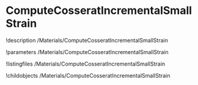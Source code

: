 <!-- MOOSE Documentation Stub: Remove this when content is added. -->

# ComputeCosseratIncrementalSmallStrain
!description /Materials/ComputeCosseratIncrementalSmallStrain

!parameters /Materials/ComputeCosseratIncrementalSmallStrain

!listingfiles /Materials/ComputeCosseratIncrementalSmallStrain

!childobjects /Materials/ComputeCosseratIncrementalSmallStrain
